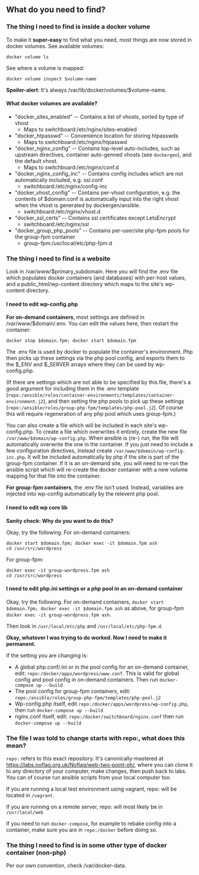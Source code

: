 ## What do you need to find?

### The thing I need to find is inside a docker volume

To make it **super-easy** to find what you need, most things are now stored in docker volumes. See available volumes:

    docker volume ls

See where a volume is mapped:

    docker volume inspect $volume-name

**Spoiler-alert**: It's always /var/lib/docker/volumes/$volume-name.

#### What docker volumes are available?

  - "docker_sites_enabled" -- Contains a list of vhosts, sorted by type of vhost
      + Maps to switchboard:/etc/nginx/sites-enabled
  - "docker_htpasswd" -- Convenience location for storing htpasswds
      + Maps to switchboard:/etc/nginx/htpasswd
  - "docker_nginx_config" -- Contains top-level auto-includes, such as upstream directives, container auto-genned vhosts (see `dockergen`), and the default vhost.
      + Maps to switchboard:/etc/nginx/conf.d
  - "docker_nginx_config_inc" -- Contains config includes which are not automatically included, e.g. ssl.conf
      + switchboard:/etc/nginx/config-inc
  - "docker_vhost_config" -- Contains per-vhost configuration, e.g. the contents of $domain.conf is automatically input into the right vhost when the vhost is generated by dockergen/ansible.
      + switchboard:/etc/nginx/vhost.d
  - "docker_ssl_certs" -- Contains ssl certificates except LetsEncrypt
      + switchboard:/etc/nginx/ssl
  - "docker_group_php_pools" -- Contains per-user/site php-fpm pools for the group-fpm container
      + group-fpm:/usr/local/etc/php-fpm.d

### The thing I need to find is a website

Look in /var/www/$primary_subdomain. Here you will find the .env file which populates docker containers (and databases) with per-host values, and a public_html/wp-content directory which maps to the site's wp-content directory.

#### I need to edit wp-config.php

**For on-demand containers**, most settings are defined in /var/www/$domain/.env. You can edit the values here, then restart the container:

    docker stop $domain.fpm; docker start $domain.fpm

The .env file is used by docker to populate the container's environment. Php then picks up these settings via the php pool config, and exports them to the $_ENV and $_SERVER arrays where they can be used by wp-config.php.

(If there are settings which are not able to be specified by this file, there's a good argument for including them in the .env template (`repo:/ansible/roles/container-environments/templates/container-environment.j2`), and then setting the php pools to pick up these settings (`repo:/ansible/roles/group-php-fpm/templates/php-pool.j2`). Of course this will require regeneration of any php pool which uses group-fpm.)

You can also create a file which will be included in each site's wp-config.php. To create a file which overwrites it entirely, create the new file `/var/www/$domain/wp-config.php`. When ansible is (re-) run, the file will automatically overwrite the one in the container. If you just need to include a few configuration directives, instead create `/var/www/$domain/wp-config-inc.php`. It will be included automatically by php if the site is part of the group-fpm container. If it is an on-demand site,  you will need to re-run the ansible script which will re-create the docker container with a new volume mapping for that file into the container.

**For group-fpm containers**, the .env file isn't used. Instead, variables are injected into wp-config automatically by the relevent php pool.

#### I need to edit wp core lib

**Sanity check: Why do you want to do this?**

Okay, try the following. For on-demand containers:

    docker start $domain.fpm; docker exec -it $domain.fpm ash
    cd /usr/src/wordpress

For group-fpm:

    docker exec -it group-wordpress.fpm ash
    cd /usr/src/wordpress

#### I need to edit php.ini settings or a php pool in an on-demand container

Okay, try the following. For on-demand containers, `docker start $domain.fpm; docker exec -it $domain.fpm ash` as above, for group-fpm `docker exec -it group-wordpress.fpm ash`.

Then look in `/usr/local/etc/php` and `/usr/local/etc/php-fpm.d`.

**Okay, whatever I was trying to do worked. Now I need to make it permanent.**

If the setting you are changing is:

* A global php.conf/.ini or in the pool config for an on-demand container, edit: `repo:/docker/apps/wordpress/www.conf`. This is valid for global config and pool config in on-demand containers. Then run `docker-compose up --build`
* The pool config for group-fpm containers, edit: `repo:/ansible/roles/group-php-fpm/templates/php-pool.j2`
* Wp-config.php itself, edit `repo:/docker/apps/wordpress/wp-config.php`, then run `docker-compose up --build`
* nginx.conf itself, edit: `repo:/docker/switchboard/nginx.conf` then run `docker-compose up --build`

### The file I was told to change starts with repo:, what does this mean?

`repo:` refers to this exact repository. It's canonically-mastered at https://labs.noflag.org.uk/Noflag/web-two-point-oh/, where you can clone it to any directory of your computer, make changes, then push back to labs. You can of course run ansible scripts from your local computer too.

If you are running a local test environment using vagrant, repo: will be located in `/vagrant`.

If you are running on a remote server, repo: will most likely be in `/usr/local/web`

If you need to run `docker-compose`, for example to rebake config into a container, make sure you are in `repo:/docker` before doing so.

### The thing I need to find is in some other type of docker container (non-php)

Per our own convention, check /var/docker-data.